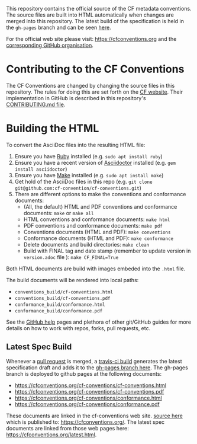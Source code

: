 This repository contains the official source of the CF metadata conventions.
The source files are built into HTML automatically when changes are merged into this repository.
The latest build of the specification is held in the `gh-pages` branch and can be seen [here](https://cfconventions.org/cf-conventions/cf-conventions.html).

For the official web site please visit: https://cfconventions.org and the [corresponding GitHub organisation](https://github.com/cf-convention).

# Contributing to the CF Conventions

The CF Conventions are changed by changing the source files in this repository.
The rules for doing this are set forth on the [CF website](https://cfconventions.org/rules.html).
Their implementation in GitHub is described in this repository's [CONTRIBUTING.md file](https://github.com/cf-convention/cf-conventions/blob/master/CONTRIBUTING.md).

# Building the HTML

To convert the AsciiDoc files into the resulting HTML file:

1. Ensure you have [Ruby](https://www.ruby-lang.org/) installed (e.g. `sudo apt install ruby`)
1. Ensure you have a recent version of [Asciidoctor](https://asciidoctor.org/) installed (e.g. `gem install asciidoctor`)
1. Ensure you have [Make](https://www.gnu.org/software/make/) installed (e.g. `sudo apt install make`)
1. Get hold of the AsciiDoc files in this repo (e.g. `git clone git@github.com:cf-convention/cf-conventions.git`)
1. There are different options to make the conventions and conformance documents:
   - (All, the default) HTML and PDF conventions and conformance documents: 
      `make` or `make all`
   - HTML conventions and conformance documents: 
      `make html`
   - PDF conventions and conformance documents: 
      `make pdf`
   - Conventions documents (HTML and PDF): 
      `make conventions`
   - Conformance documents (HTML and PDF): 
      `make conformance`
   - Delete documents and build directories:
      `make clean`
   - Build with FINAL tag and date stamp (remember to update version in `version.adoc` file ):
      `make CF_FINAL=True`

Both HTML documents are build with images embeded into the `.html` file.

The build documents will be rendered into local paths:
  - `conventions_build/cf-conventions.html`
  - `conventions_build/cf-conventions.pdf`
  - `conformance_build/conformance.html`
  - `conformance_build/conformance.pdf`

See the [GitHub help](https://help.github.com/) pages and plethora of other git/GitHub guides for more details on how to work with repos, forks, pull requests, etc.

## Latest Spec Build

Whenever a [pull request](https://github.com/cf-convention/cf-conventions/pulls) is merged, a [travis-ci build](https://travis-ci.org/github/cf-convention/cf-conventions) generates the latest specification draft and adds it to the [gh-pages branch here](https://github.com/cf-convention/cf-conventions/tree/gh-pages).
The gh-pages branch is deployed to github pages at the following documents:
- https://cfconventions.org/cf-conventions/cf-conventions.html
- https://cfconventions.org/cf-conventions/cf-conventions.pdf
- https://cfconventions.org/cf-conventions/conformance.html
- https://cfconventions.org/cf-conventions/conformance.pdf

These documents are linked in the cf-conventions web site. [source here](https://github.com/cf-convention/cf-convention.github.io) which is published to: https://cfconventions.org/. The latest spec documents are linked from those web pages here: https://cfconventions.org/latest.html.
